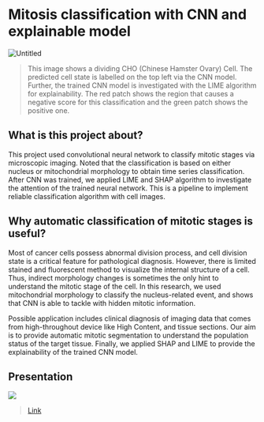 # Mitosis classification with CNN and explainable model 

![Untitled](https://user-images.githubusercontent.com/29009898/138671190-4f1a751b-9a79-48c0-8e2f-e4a402c280b4.gif)
> This image shows a dividing CHO (Chinese Hamster Ovary) Cell. The predicted cell state is labelled on the top left via the CNN model. Further, the trained CNN model is investigated with the LIME algorithm for explainability. The red patch shows the region that causes a negative score for this classification and the green patch shows the positive one. 

## What is this project about?

This project used convolutional neural network to classify mitotic stages via microscopic imaging. Noted that the classification is based on either nucleus or mitochondrial morphology to obtain time series classification. After CNN was trained, we applied LIME and SHAP algorithm to investigate the attention of the trained neural network. This is a pipeline to implement reliable classification algorithm with cell images.

## Why automatic classification of mitotic stages is useful?

Most of cancer cells possess abnormal division process, and cell division state is a critical feature for pathological diagnosis. However, there is limited stained and fluorescent method to visualize the internal structure of a cell. Thus, indirect morphology changes is sometimes the only hint to understand the mitotic stage of the cell. In this research, we used mitochondrial morphology to classify the nucleus-related event, and shows that CNN is able to tackle with hidden mitotic information. 

Possible application includes clinical diagnosis of imaging data that comes from high-throughout device like High Content, and tissue sections. Our aim is to provide automatic mitotic segmentation to understand the population status of the target tissue.  Finally, we applied SHAP and LIME to provide the explainability of the trained CNN model.

## Presentation

[![](https://user-images.githubusercontent.com/29009898/138673697-f7ada74a-9c14-4799-be4f-1195bbdbdbfd.png)](https://docs.google.com/presentation/d/1UGEUE07AcNoIi5HpMKTkH0K3ejG0hLOw/edit?usp=sharing&ouid=109060256626268937912&rtpof=true&sd=true)
> [Link](https://docs.google.com/presentation/d/1UGEUE07AcNoIi5HpMKTkH0K3ejG0hLOw/edit?usp=sharing&ouid=109060256626268937912&rtpof=true&sd=true)

